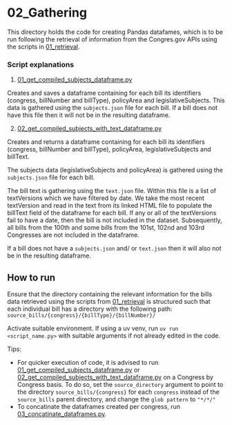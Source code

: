 # 02_Gathering
This directory holds the code for creating Pandas datafames, which is to be run following the retrieval of information from the Congres.gov APIs using the scripts in [01_retrieval](../01_retrieval).

### Script explanations
1. [01_get_compiled_subjects_dataframe.py](01_get_compiled_subjects_dataframe.py) 

Creates and saves a dataframe containing for each bill its identifiers (congress, billNumber and billType), policyArea and legislativeSubjects. This data is gathered using the `subjects.json` file for each bill. If a bill does not have this file then it will not be in the resulting dataframe.

2. [02_get_compiled_subjects_with_text_dataframe.py](02_get_compiled_subjects_with_text_dataframe.py)

Creates and returns a dataframe containing for each bill its identifiers (congress, billNumber and billType), policyArea, legislativeSubjects and billText. 

The subjects data (legislativeSubjects and policyArea) is gathered using the `subjects.json` file for each bill. 

The bill text is gathering using the `text.json` file. Within this file is a list of textVersions which we have filtered by date. We take the most recent textVersion and read in the text from its linked HTML file to populate the billText field of the dataframe for each bill. If any or all of the textVersions fail to have a date, then the bill is not included in the dataset. Subsequently, all bills from the 100th and some bills from the 101st, 102nd and 103rd Congresses are not included in the dataframe.

If a bill does not have a `subjects.json` and/ or `text.json` then it will also not be in the resulting dataframe.


## How to run

Ensure that the directory containing the relevant information for the bills data retrieved using the scripts from [01_retrieval](../01_retrieval) is structured such that each individual bill has a directory with the following path: `source_bills/{congress}/{billType}/{billNumber}/`

Activate suitable environment. If using a uv venv, run `uv run <script_name.py>` with suitable arguments if not already edited in the code.

Tips:
- For quicker execution of code, it is advised to run [01_get_compiled_subjects_dataframe.py](01_get_compiled_subjects_dataframe.py) or [02_get_compiled_subjects_with_text_dataframe.py](02_get_compiled_subjects_with_text_dataframe.py) on a Congress by Congress basis. To do so, set the `source_directory` argument to point to the directory `source_bills/{congress}` for each `congress` instead of the `source_bills` parent directory, and change the `glob pattern` to `"*/*/"`
- To concatinate the dataframes created per congress, run [03_concatinate_dataframes.py](03_concatinate_dataframes.py).